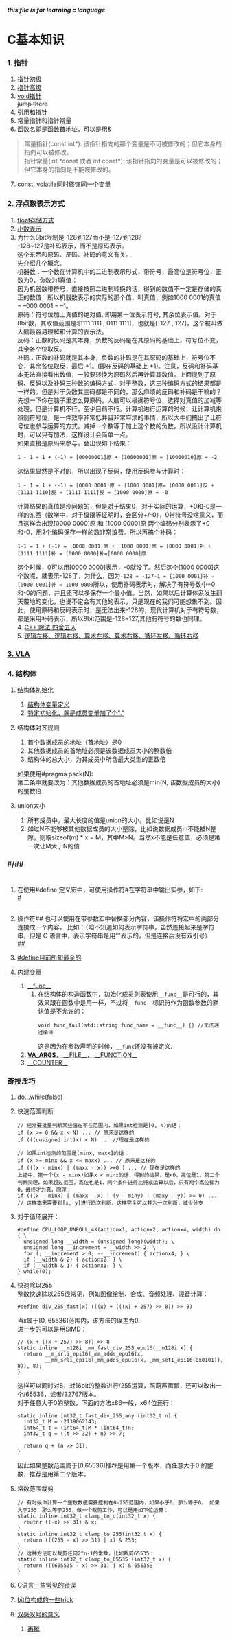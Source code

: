 ___this file is for learning c language___    

# C基本知识
###  1.  指针   
1.  [指针初级](https://zhuanlan.zhihu.com/p/93449463)   
2.  [指针高级](https://zhuanlan.zhihu.com/p/94518185)   
3.  [void指针](https://www.cnblogs.com/wuyudong/p/c-void-point.html)    
    <span id="jump1">~~jump there~~</span>
4.  [引用和指针](http://irootlee.com/juicer_pointer_reference/)   
5.  常量指针和指针常量    
6.  函数名即是函数首地址，可以是用&   

> 常量指针(const int\*): 该指针指向的那个变量是不可被修改的；但它本身的指向可以被修改。  
> 指针常量(int \*const 或者 int const\*): 该指针指向的变量是可以被修改的；但它本身的指向是不能被修改的。     

7.  [const, volatile同时修饰同一个变量](https://blog.csdn.net/ShenJu_DL_ShengHuo/article/details/48241217)      

###   2.  浮点数表示方式   
1.  [float存储方式](http://blog.sina.com.cn/s/blog_973657a00102x2do.html) 
2.  [小数表示](https://blog.csdn.net/github_33873969/article/details/78040129)   
3.  为什么8bit限制是-128到127而不是-127到128?   
    -128~127是补码表示，而不是原码表示。  
    这个东西和原码、反码、补码的意义有关。  
    先介绍几个概念。  
    机器数：一个数在计算机中的二进制表示形式，带符号，最高位是符号位，正数为0，负数为1真值：  
    因为机器数带符号，直接按照二进制转换的话，得到的数值不一定是存储的真正的数值，所以机器数表示的实际的那个值，叫真值，例如1000 0001的真值 = –000 0001 = –1。  
    原码：符号位加上真值的绝对值, 即用第一位表示符号, 其余位表示值。对于8bit数，其取值范围是:[1111 1111 , 0111 1111]，也就是[-127 , 127]，这个被叫做人脑最容易理解和计算的表示法。  
    反码：正数的反码是其本身，负数的反码是在其原码的基础上，符号位不变，其余各个位取反。    
    补码：正数的补码就是其本身，负数的补码是在其原码的基础上，符号位不变，其余各位取反，最后 +1。(即在反码的基础上 +1)。注意，反码和补码基本无法直接看出数值，一般要转换为原码然后再计算其数值。上面提到了原码、反码以及补码三种数的编码方式，对于整数，这三种编码方式的结果都是一样的。但是对于负数其三码都是不同的，那么麻烦的反码和补码是干嘛的？  
    先想一下你在脑子里怎么算原码，人脑可以根据符号位，选择对真值的加减等处理，但是计算机不行，至少目前不行。计算机进行运算的时候，让计算机来辨别符号位，是一件效率非常低并且非常麻烦的事情，所以大牛们搞出了让符号位也参与运算的方式，减掉一个数等于加上这个数的负数，所以设计计算机时，可以只有加法，这样设计会简单一点。    
    如果直接是原码来参与，会出现如下结果：    
    ```
    1 - 1 = 1 + (-1) = [00000001]原 + [10000001]原 = [10000010]原 = -2
    ```
    这结果显然是不对的，所以出现了反码，使用反码参与计算时：    
    ```
    1 - 1 = 1 + (-1) = [0000 0001]原 + [1000 0001]原= [0000 0001]反 + [1111 1110]反 = [1111 1111]反 = [1000 0000]原 = -0
    ```
    计算结果的真值是没问题的，但是对于结果0，对于实际的运算，+0和-0是一样的东西（数学中，对于极限等证明时，会区分+/-0），0带符号没啥意义，而且这样会出现[0000 0000]原 和 [1000 0000]原 两个编码分别表示了+0和-0，用2个编码保存一样的数非常浪费。所以再搞个补码：    
    ```
    1-1 = 1 + (-1) = [0000 0001]原 + [1000 0001]原 = [0000 0001]补 + [1111 1111]补 = [0000 0000]补=[0000 0000]原
    ```
    这个时候，0可以用[0000 0000]表示，-0就没了。然后这个[1000 0000]这个数呢，就表示-128了，为什么，因为`-128 = -127-1 = [1000 0001]补 - [0000 0001]补 = 1000 0000`所以，使用补码表示时，解决了有符号数中+0和-0的问题，并且还可以多保存一个最小值。当然，如果以后计算体系发生翻天覆地的变化，也说不定会有其他的表示，只是现在的我们可能想象不到。因此，使用原码和反码表示时，是无法出来-128的，现代计算机对于有符号数，都是采用补码表示，所以8bit范围是-128~127,其他有符号的数也同理。  
    4.  [C++ 除法 四舍五入](https://blog.csdn.net/sinat_28442665/article/details/83819699)    
    5.  [逻辑左移、逻辑右移、算术左移、算术右移、循环左移、循环右移](https://blog.csdn.net/u011070169/article/details/53894154)   

###  [3.  VLA](https://www.cnblogs.com/Suzzz/p/4117431.html)   

###  4.  结构体  
1.  [结构体初始化](https://www.cnblogs.com/clover-toeic/p/3737189.html)   
    1.  [结构体变量定义](https://www.runoob.com/cprogramming/c-structures.html)       
    2.  [特定初始化，就是成员变量加了个"."](https://blog.csdn.net/comwise/article/details/9087279)   
2.  结构体对齐规则    
    1.  首个数据成员的地址（首地址）是0     
    2.  其他数据成员的首地址必须是该数据成员大小的整数倍    
    3.  结构体的总大小，为其成员中所含最大类型的正数倍      

    如果使用#pragma pack(N):    
    第二条中就要改为：其他数据成员的首地址必须是min(N, 该数据成员的大小)的整数倍    
3.  union大小   
    1.  所有成员中，最大长度的值是union的大小。比如说是N    
    2.  如过N不能够被其他数据成员的大小整除，比如说数据成员m不能被N整除。则取sizeof(m) * x = M，其中M>N。当然x不能是任意值，必须是第一次让M大于N的值   

###  #/##   
1.  #   
    在使用#define 定义宏中，可使用操作符#在字符串中输出实参，如下:    
    [#](../pictures/4.jpg "#")    
2.  ##  
    操作符## 也可以使用在带参数宏中替换部分内容，该操作符将宏中的两部分连接成一个内容， 比如：（咱不知道如何表示字符串，虽然连接起来是字符串，但是 C 语言中，表示字符串是用“”表示的，但是连接后没有双引号）   
    [##](../pictures/5.jpg "##")    
3.  [#define目前所知最全的](http://c.biancheng.net/view/446.html)     

5.  内建变量  
    1.  [\_\_func\_\_](https://blog.csdn.net/u011308691/article/details/45015613)     
        1.  在结构体的构造函数中，初始化成员列表使用`__func__`是可行的，其效果跟在函数中是用一样，不过将`__func__`标识符作为函数参数的默认值是不允许的：    
            ```
            void func_fail(std::string func_name = __func__) {} //无法通过编译
            ```
            这是因为在参数声明的时候，`__func`还没有被定义.   
    2.  [__VA_ARGS__， \_\_FILE\_\_， \_\_FUNCTION\_\_](https://blog.csdn.net/yiya1989/article/details/7849588)   
    3.  [\_\_COUNTER\_\_](https://zhuanlan.zhihu.com/p/64479211)    

###  奇技淫巧  
1.  [do...while(false)](https://blog.csdn.net/this_capslock/article/details/41843371)   
2.  快速范围判断  
    ```
    // 经常要批量判断某些值在不在范围内，如果int检测是[0, N)的话： 
    if (x >= 0 && x < N) ... // 原来是这样的
    if (((unsigned int)x) < N) ... //现在是这样的

    // 如果int检测的范围是[minx, maxx]的话：    
    if (x >= minx && x <= maxx) ... // 原来是这样的
    if (((x - minx) | (maxx - x)) >=0 ) ... // 现在是这样的
    上述中，第一个(x - minx)如果x < minx的话，得到的结果，是<0，高位是1，第二个判断同理，如果超过范围，高位也是1，两个条件进行比特或运算以后，只有两个高位都为0，最终才为真，同理：   
    if (((x - minx) | (maxx - x) | (y - miny) | (maxy - y)) >= 0) ... // 这样本来需要对[x, y]进行四次判断，这样完全可以并为一次判断，减少分支
    ```
3.  对于循环展开：    
    ```
    #define CPU_LOOP_UNROLL_4X(actionx1, actionx2, actionx4, width) do { \
      unsigned long __width = (unsigned long)(width); \
      unsigned long __increment = __width >> 2; \
      for (; __increment > 0; --__increment) { actionx4; } \
      if (__width & 2) { actionx2; } \
      if (__width & 1) { actionx1; } \
    } while(0);
    ```
4.  快速除以255   
    整数快速除以255很常见，例如图像绘制、合成、音频处理、混音计算：   
    ```
    #define div_255_fast(x) (((x) + (((x) + 257) >> 8)) >> 8)
    ```
    当x属于[0, 65536]范围内，该方法的误差为0.   
    进一步的可以是用SIMD：    
    ```
    // (x + ((x + 257) >> 8)) >> 8
    static inline __m128i _mm_fast_div_255_epu16(__m128i x) {
      return __m_srli_epi16(_mm_adds_epu16(x,
             __mm_srli_epi16(_mm_adds_epu16(x, _mm_set1_epi16(0x0101)), 8)), 8);
    }
    ```
    这样可以同时对8，对16bit的整数进行/255运算，照葫芦画瓢，还可以改出一个/65536，或者/32767版本。  
    对于任意大于0的整数，下面的方法x86一般，x64位还行：   
    ```
    static inline int32_t fast_div_255_any (int32_t n) {
      int32_t M = -2139062143;
      int64_t t = (int64_t)M * (int64_t)n;
      int32_t q = ((t >> 32) + n) >> 7;
      
      return q + (n >> 31);
    }
    ```
    因此如果整数范围属于[0,65536]推荐是用第一个版本，而任意大于0 的整数，推荐是用第二个版本。   

5.  常数范围裁剪    
    ```
    // 有时候你计算一个整数数值需要控制在0-255范围内，如果小于0，那么等于0， 如果大于255，那么等于255，做一个裁剪工作，可以是用如下位运算：   
    static inline int32_t clamp_to_o(int32_t x) {
      reutnr ((-x) >> 31) & x;
    }
    static inline int32_t clamp_to_255(int32_t x) {
      return (((255 - x) >> 31) | x) & 255;
    }
    // 这种方法可以裁剪任何2^n-1的常数，比如裁剪65535：   
    static inline int32_t clamp_to_65535 (int32_t x) {
      return (((655535 - x) >> 31) | x) & 65535;
    }
    ```
6.  [C语言一些常见的错误](http://www.gowrikumar.com/c/index.php)    
7.  [bit位构成的一些trick](http://graphics.stanford.edu/~seander/bithacks.html#CountBitsSetParallel)    
8.  [双感叹号的意义](https://www.cnblogs.com/ezhar/p/14462935.html)     
    1.  [再解](https://www.cnblogs.com/ezhar/p/14462935.html)     
